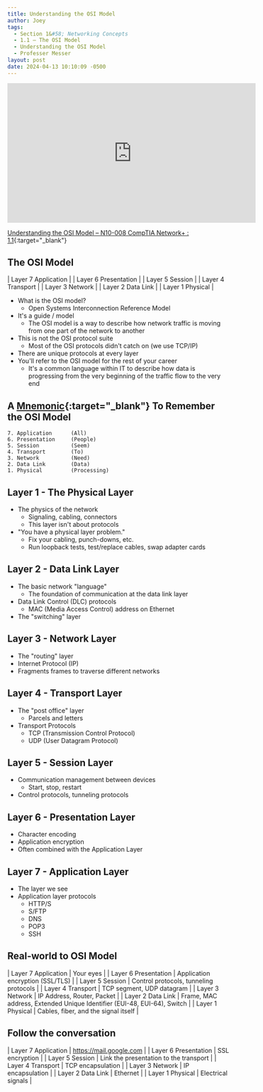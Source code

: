 ```yaml
---
title: Understanding the OSI Model
author: Joey
tags:
  - Section 1&#58; Networking Concepts
  - 1.1 – The OSI Model
  - Understanding the OSI Model
  - Professer Messer 
layout: post
date: 2024-04-13 10:10:09 -0500
---
```


<div class="container">
    <iframe class="responsive-iframe" width="560" height="315" src="https://www.youtube.com/embed/owDh6FNJUog?si=wejbeaMzPjl3eJCU" title="YouTube video player" frameborder="0" allow="accelerometer; autoplay; clipboard-write; encrypted-media; gyroscope; picture-in-picture; web-share" referrerpolicy="strict-origin-when-cross-origin" allowfullscreen></iframe><br>
</div>

[Understanding the OSI Model – N10-008 CompTIA Network+ : 1.1](https://www.professormesser.com/?p=624596){:target="_blank"}

## The OSI Model

| Layer 7 Application  |
| Layer 6 Presentation |
| Layer 5 Session      |
| Layer 4 Transport    |
| Layer 3 Network      |
| Layer 2 Data Link    |
| Layer 1 Physical     |

- What is the OSI model?
    - Open Systems Interconnection Reference Model
- It's a guide / model
    - The OSI model is a way to describe how network traffic is moving from one part of the network to another
- This is not the OSI protocol suite
    - Most of the OSI protocols didn't catch on (we use TCP/IP)
- There are unique protocols at every layer
- You'll refer to the OSI model for the rest of your career
    - It's a common language within IT to describe how data is progressing from the very beginning of the traffic flow to the very end

## A [Mnemonic](https://www.merriam-webster.com/dictionary/mnemonic){:target="_blank"} To Remember the OSI Model

    7. Application      (All)
    6. Presentation     (People)
    5. Session          (Seem)
    4. Transport        (To)
    3. Network          (Need)
    2. Data Link        (Data)
    1. Physical         (Processing)

## Layer 1 - The Physical Layer

- The physics of the network
    - Signaling, cabling, connectors
    - This layer isn't about protocols
- "You have a physical layer problem."
    - Fix your cabling, punch-downs, etc.
    - Run loopback tests, test/replace cables, swap adapter cards

## Layer 2 - Data Link Layer

- The basic network "language"
    - The foundation of communication at the data link layer
- Data Link Control (DLC) protocols
    - MAC (Media Access Control) address on Ethernet
- The "switching" layer

## Layer 3 - Network Layer

- The "routing" layer
- Internet Protocol (IP)
- Fragments frames to traverse different networks

## Layer 4 - Transport Layer

- The "post office" layer
    - Parcels and letters
- Transport Protocols
    - TCP (Transmission Control Protocol)
    - UDP (User Datagram Protocol)

## Layer 5 - Session Layer

- Communication management between devices
    - Start, stop, restart
- Control protocols, tunneling protocols

## Layer 6 - Presentation Layer

- Character encoding
- Application encryption
- Often combined with the Application Layer

## Layer 7 - Application Layer

- The layer we see
- Application layer protocols
    - HTTP/S
    - S/FTP
    - DNS
    - POP3
    - SSH

## Real-world to OSI Model

| Layer 7 Application         | Your eyes                                                               |
| Layer 6 Presentation        | Application encryption (SSL/TLS)                                        |
| Layer 5 Session             | Control protocols, tunneling protocols                                  |
| Layer 4 Transport           | TCP segment, UDP datagram                                               |
| Layer 3 Network             | IP Address, Router, Packet                                              |
| Layer 2 Data Link           | Frame, MAC address, Extended Unique Identifier (EUI-48, EUI-64), Switch |
| Layer 1 Physical            | Cables, fiber, and the signal itself                                    |

## Follow the conversation

| Layer 7 Application         | https://mail.google.com                |
| Layer 6 Presentation        | SSL encryption                         |
| Layer 5 Session             | Link the presentation to the transport |
| Layer 4 Transport           | TCP encapsulation                      |
| Layer 3 Network             | IP encapsulation                       |
| Layer 2 Data Link           | Ethernet                               |
| Layer 1 Physical            | Electrical signals                     |